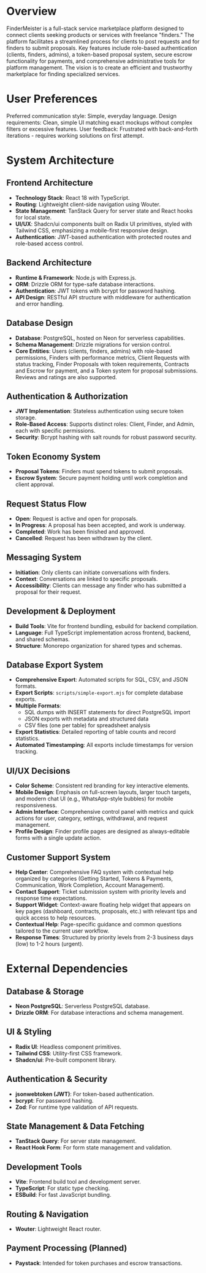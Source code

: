 # Overview

FinderMeister is a full-stack service marketplace platform designed to connect clients seeking products or services with freelance "finders." The platform facilitates a streamlined process for clients to post requests and for finders to submit proposals. Key features include role-based authentication (clients, finders, admins), a token-based proposal system, secure escrow functionality for payments, and comprehensive administrative tools for platform management. The vision is to create an efficient and trustworthy marketplace for finding specialized services.

# User Preferences

Preferred communication style: Simple, everyday language.
Design requirements: Clean, simple UI matching exact mockups without complex filters or excessive features.
User feedback: Frustrated with back-and-forth iterations - requires working solutions on first attempt.

# System Architecture

## Frontend Architecture
- **Technology Stack**: React 18 with TypeScript.
- **Routing**: Lightweight client-side navigation using Wouter.
- **State Management**: TanStack Query for server state and React hooks for local state.
- **UI/UX**: Shadcn/ui components built on Radix UI primitives, styled with Tailwind CSS, emphasizing a mobile-first responsive design.
- **Authentication**: JWT-based authentication with protected routes and role-based access control.

## Backend Architecture
- **Runtime & Framework**: Node.js with Express.js.
- **ORM**: Drizzle ORM for type-safe database interactions.
- **Authentication**: JWT tokens with bcrypt for password hashing.
- **API Design**: RESTful API structure with middleware for authentication and error handling.

## Database Design
- **Database**: PostgreSQL, hosted on Neon for serverless capabilities.
- **Schema Management**: Drizzle migrations for version control.
- **Core Entities**: Users (clients, finders, admins) with role-based permissions, Finders with performance metrics, Client Requests with status tracking, Finder Proposals with token requirements, Contracts and Escrow for payment, and a Token system for proposal submissions. Reviews and ratings are also supported.

## Authentication & Authorization
- **JWT Implementation**: Stateless authentication using secure token storage.
- **Role-Based Access**: Supports distinct roles: Client, Finder, and Admin, each with specific permissions.
- **Security**: Bcrypt hashing with salt rounds for robust password security.

## Token Economy System
- **Proposal Tokens**: Finders must spend tokens to submit proposals.
- **Escrow System**: Secure payment holding until work completion and client approval.

## Request Status Flow
- **Open**: Request is active and open for proposals.
- **In Progress**: A proposal has been accepted, and work is underway.
- **Completed**: Work has been finished and approved.
- **Cancelled**: Request has been withdrawn by the client.

## Messaging System
- **Initiation**: Only clients can initiate conversations with finders.
- **Context**: Conversations are linked to specific proposals.
- **Accessibility**: Clients can message any finder who has submitted a proposal for their request.

## Development & Deployment
- **Build Tools**: Vite for frontend bundling, esbuild for backend compilation.
- **Language**: Full TypeScript implementation across frontend, backend, and shared schemas.
- **Structure**: Monorepo organization for shared types and schemas.

## Database Export System
- **Comprehensive Export**: Automated scripts for SQL, CSV, and JSON formats.
- **Export Scripts**: `scripts/simple-export.mjs` for complete database exports.
- **Multiple Formats**: 
  - SQL dumps with INSERT statements for direct PostgreSQL import
  - JSON exports with metadata and structured data
  - CSV files (one per table) for spreadsheet analysis
- **Export Statistics**: Detailed reporting of table counts and record statistics.
- **Automated Timestamping**: All exports include timestamps for version tracking.

## UI/UX Decisions
- **Color Scheme**: Consistent red branding for key interactive elements.
- **Mobile Design**: Emphasis on full-screen layouts, larger touch targets, and modern chat UI (e.g., WhatsApp-style bubbles) for mobile responsiveness.
- **Admin Interface**: Comprehensive control panel with metrics and quick actions for user, category, settings, withdrawal, and request management.
- **Profile Design**: Finder profile pages are designed as always-editable forms with a single update action.

## Customer Support System
- **Help Center**: Comprehensive FAQ system with contextual help organized by categories (Getting Started, Tokens & Payments, Communication, Work Completion, Account Management).
- **Contact Support**: Ticket submission system with priority levels and response time expectations.
- **Support Widget**: Context-aware floating help widget that appears on key pages (dashboard, contracts, proposals, etc.) with relevant tips and quick access to help resources.
- **Contextual Help**: Page-specific guidance and common questions tailored to the current user workflow.
- **Response Times**: Structured by priority levels from 2-3 business days (low) to 1-2 hours (urgent).

# External Dependencies

## Database & Storage
- **Neon PostgreSQL**: Serverless PostgreSQL database.
- **Drizzle ORM**: For database interactions and schema management.

## UI & Styling
- **Radix UI**: Headless component primitives.
- **Tailwind CSS**: Utility-first CSS framework.
- **Shadcn/ui**: Pre-built component library.

## Authentication & Security
- **jsonwebtoken (JWT)**: For token-based authentication.
- **bcrypt**: For password hashing.
- **Zod**: For runtime type validation of API requests.

## State Management & Data Fetching
- **TanStack Query**: For server state management.
- **React Hook Form**: For form state management and validation.

## Development Tools
- **Vite**: Frontend build tool and development server.
- **TypeScript**: For static type checking.
- **ESBuild**: For fast JavaScript bundling.

## Routing & Navigation
- **Wouter**: Lightweight React router.

## Payment Processing (Planned)
- **Paystack**: Intended for token purchases and escrow transactions.